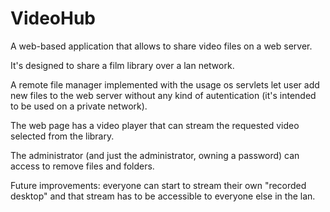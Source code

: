 # VideoHub
A web-based application that allows to share video files on a web server.

It's designed to share a film library over a lan network.

A remote file manager implemented with the usage os servlets let user add new files to the web server without any kind of autentication (it's intended to be used on a private network).

The web page has a video player that can stream the requested video selected from the library.

The administrator (and just the administrator, owning a password) can access to remove files and folders.

Future improvements: everyone can start to stream their own "recorded desktop" and that stream has to be accessible to everyone else in the lan.
